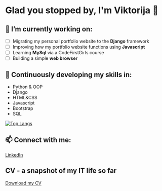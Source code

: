 # Glad you stopped by,  I'm Viktorija  :wave: 


##  🔭 I’m currently working on:
- [ ] Migrating my personal portfolio website to the **Django** framework
- [ ] Improving how my portfolio website functions using **Javascript**
- [ ] Learning **MySql** via a CodeFirstGirls course
- [ ] Building a simple **web browser**

## 🌱 Continuously developing my skills in:

- Python & OOP
- Django
- HTML&CSS
- Javascript
- Bootstrap
- SQL

[![Top Langs](https://github-readme-stats.vercel.app/api/top-langs/?username=viktorijabb&layout=compact)](https://github.com/anuraghazra/github-readme-stats)

## 📫 Connect with me: 

[LinkedIn](https://www.linkedin.com/in/viktorija-blumberga-a57556164/)

## CV - a snapshot of my IT life so far 

[Download my CV]()
